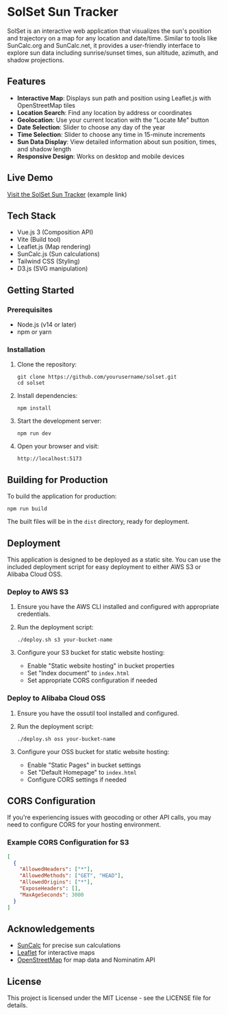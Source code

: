 # SolSet Sun Tracker

SolSet is an interactive web application that visualizes the sun's position and trajectory on a map for any location and date/time. Similar to tools like SunCalc.org and SunCalc.net, it provides a user-friendly interface to explore sun data including sunrise/sunset times, sun altitude, azimuth, and shadow projections.

## Features

- **Interactive Map**: Displays sun path and position using Leaflet.js with OpenStreetMap tiles
- **Location Search**: Find any location by address or coordinates
- **Geolocation**: Use your current location with the "Locate Me" button
- **Date Selection**: Slider to choose any day of the year
- **Time Selection**: Slider to choose any time in 15-minute increments
- **Sun Data Display**: View detailed information about sun position, times, and shadow length
- **Responsive Design**: Works on desktop and mobile devices

## Live Demo

[Visit the SolSet Sun Tracker](https://solset-sun-tracker.s3.amazonaws.com/index.html) (example link)

## Tech Stack

- Vue.js 3 (Composition API)
- Vite (Build tool)
- Leaflet.js (Map rendering)
- SunCalc.js (Sun calculations)
- Tailwind CSS (Styling)
- D3.js (SVG manipulation)

## Getting Started

### Prerequisites

- Node.js (v14 or later)
- npm or yarn

### Installation

1. Clone the repository:
   ```
   git clone https://github.com/yourusername/solset.git
   cd solset
   ```

2. Install dependencies:
   ```
   npm install
   ```

3. Start the development server:
   ```
   npm run dev
   ```

4. Open your browser and visit:
   ```
   http://localhost:5173
   ```

## Building for Production

To build the application for production:

```
npm run build
```

The built files will be in the `dist` directory, ready for deployment.

## Deployment

This application is designed to be deployed as a static site. You can use the included deployment script for easy deployment to either AWS S3 or Alibaba Cloud OSS.

### Deploy to AWS S3

1. Ensure you have the AWS CLI installed and configured with appropriate credentials.

2. Run the deployment script:
   ```
   ./deploy.sh s3 your-bucket-name
   ```

3. Configure your S3 bucket for static website hosting:
   - Enable "Static website hosting" in bucket properties
   - Set "Index document" to `index.html`
   - Set appropriate CORS configuration if needed

### Deploy to Alibaba Cloud OSS

1. Ensure you have the ossutil tool installed and configured.

2. Run the deployment script:
   ```
   ./deploy.sh oss your-bucket-name
   ```

3. Configure your OSS bucket for static website hosting:
   - Enable "Static Pages" in bucket settings
   - Set "Default Homepage" to `index.html`
   - Configure CORS settings if needed

## CORS Configuration

If you're experiencing issues with geocoding or other API calls, you may need to configure CORS for your hosting environment.

### Example CORS Configuration for S3

```json
[
  {
    "AllowedHeaders": ["*"],
    "AllowedMethods": ["GET", "HEAD"],
    "AllowedOrigins": ["*"],
    "ExposeHeaders": [],
    "MaxAgeSeconds": 3000
  }
]
```

## Acknowledgements

- [SunCalc](https://github.com/mourner/suncalc) for precise sun calculations
- [Leaflet](https://leafletjs.com/) for interactive maps
- [OpenStreetMap](https://www.openstreetmap.org/) for map data and Nominatim API

## License

This project is licensed under the MIT License - see the LICENSE file for details.
